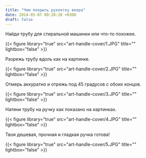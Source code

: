 ```yaml
---
title: "Чем покрыть рукоятку веера"
date: 2014-05-07 00:28:20 +0300
draft: false
---
```

Найди трубу для стиральной машинки или что-то похожее.

{{< figure library="true" src="art-handle-cover/1.JPG" title="" lightbox="false" >}}

Разрежь трубу вдоль как на картинке.

{{< figure library="true" src="art-handle-cover/2.JPG" title="" lightbox="false" >}}

Отмерь аккуратно и отрежь под 45 градусов с обоих концов.

{{< figure library="true" src="art-handle-cover/3.JPG" title="" lightbox="false" >}}

Натяни трубу на ручку как показано на картинках.

{{< figure library="true" src="art-handle-cover/4.JPG" title="" lightbox="false" >}}

Твоя дешевая, прочная и гладкая ручка готова!

{{< figure library="true" src="art-handle-cover/5.JPG" title="" lightbox="false" >}}
